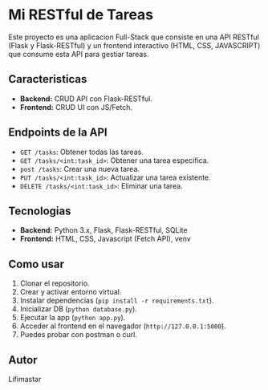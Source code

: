 # Mi RESTful de Tareas

Este proyecto es una aplicacion Full-Stack que consiste en una API RESTful (Flask y Flask-RESTful) y un frontend interactivo (HTML, CSS, JAVASCRIPT) que consume esta API para gestiar tareas.

## Caracteristicas
- **Backend:** CRUD API con Flask-RESTful.
- **Frontend:** CRUD UI con JS/Fetch.

## Endpoints de la API
- `GET /tasks`: Obtener todas las tareas.
- `GET /tasks/<int:task_id>`: Obtener una tarea especifica.
- `post /tasks`: Crear una nueva tarea.
- `PUT /tasks/<int:task_id>`: Actualizar una tarea existente.
- `DELETE /tasks/<int:task_id>`: Eliminar una tarea.

## Tecnologias
- **Backend:** Python 3.x, Flask, Flask-RESTful, SQLite
- **Frontend:** HTML, CSS, Javascript (Fetch API), venv

## Como usar
1. Clonar el repositorio.
2. Crear y activar entorno virtual.
3. Instalar dependencias (`pip install -r requirements.txt`).
4. Inicializar DB (`python database.py`).
5. Ejecutar la app (`python app.py`).
6. Acceder al frontend en el navegador (`http://127.0.0.1:5000`).
7. Puedes probar con postman o curl.

## Autor
Lifimastar
